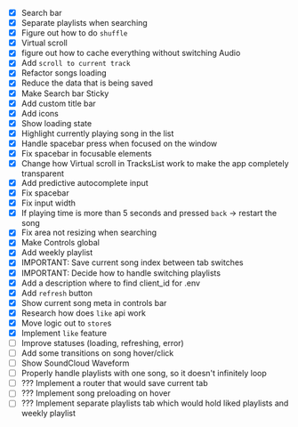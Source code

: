 - [x] Search bar
- [x] Separate playlists when searching
- [x] Figure out how to do `shuffle`
- [x] Virtual scroll
- [x] figure out how to cache everything without switching Audio
- [x] Add `scroll to current track`
- [x] Refactor songs loading
- [x] Reduce the data that is being saved
- [x] Make Search bar Sticky
- [x] Add custom title bar
- [x] Add icons
- [x] Show loading state
- [x] Highlight currently playing song in the list
- [x] Handle spacebar press when focused on the window
- [x] Fix spacebar in focusable elements
- [x] Change how Virtual scroll in TracksList work to make the app completely transparent 
- [x] Add predictive autocomplete input
- [x] Fix spacebar
- [x] Fix input width
- [x] If playing time is more than 5 seconds and pressed `back` -> restart the song
- [x] Fix area not resizing when searching
- [x] Make Controls global
- [x] Add weekly playlist
- [x] IMPORTANT: Save current song index between tab switches
- [x] IMPORTANT: Decide how to handle switching playlists
- [x] Add a description where to find client_id for .env
- [x] Add `refresh` button
- [x] Show current song meta in controls bar
- [x] Research how does `like` api work
- [x] Move logic out to `store`s
- [x] Implement `like` feature
- [ ] Improve statuses (loading, refreshing, error)
- [ ] Add some transitions on song hover/click
- [ ] Show SoundCloud Waveform
- [ ] Properly handle playlists with one song, so it doesn't infinitely loop
- [ ] ??? Implement a router that would save current tab
- [ ] ??? Implement song preloading on hover
- [ ] ??? Implement separate playlists tab which would hold liked playlists and weekly playlist 
